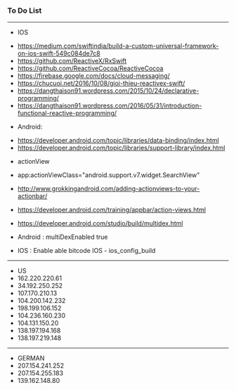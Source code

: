 ### To Do List
 
----------------
* IOS
- https://medium.com/swiftindia/build-a-custom-universal-framework-on-ios-swift-549c084de7c8
- https://github.com/ReactiveX/RxSwift
- https://github.com/ReactiveCocoa/ReactiveCocoa
- https://firebase.google.com/docs/cloud-messaging/
- https://chucuoi.net/2016/10/08/gioi-thieu-reactivex-swift/
- https://dangthaison91.wordpress.com/2015/10/24/declarative-programming/
- https://dangthaison91.wordpress.com/2016/05/31/introduction-functional-reactive-programming/

* Android:

- https://developer.android.com/topic/libraries/data-binding/index.html
- https://developer.android.com/topic/libraries/support-library/index.html


* actionView
* app:actionViewClass="android.support.v7.widget.SearchView"
* http://www.grokkingandroid.com/adding-actionviews-to-your-actionbar/
* https://developer.android.com/training/appbar/action-views.html


* https://developer.android.com/studio/build/multidex.html
* Android : multiDexEnabled true
* IOS : Enable able bitcode IOS - ios_config_build


----------------------
* US
* 162.220.220.61
* 34.192.250.252
* 107.170.210.13
* 104.200.142.232
* 198.199.106.152
* 104.236.160.230
* 104.131.150.20
* 138.197.194.168
* 138.197.219.148
-------------------
* GERMAN
* 207.154.241.252
* 207.154.255.183
* 139.162.148.80



